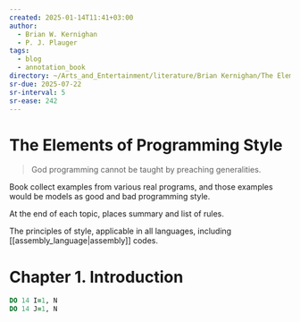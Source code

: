 ```yaml
---
created: 2025-01-14T11:41+03:00
author:
  - Brian W. Kernighan
  - P. J. Plauger
tags:
  - blog
  - annotation_book
directory: ~/Arts_and_Entertainment/literature/Brian Kernighan/The Elements of Programming Style, 2nd Edition (2083)/
sr-due: 2025-07-22
sr-interval: 5
sr-ease: 242
---
```


# The Elements of Programming Style

> God programming cannot be taught by preaching generalities.

Book collect examples from various real programs, and those examples would be
models as good and bad programming style.

At the end of each topic, places summary and list of rules.

The principles of style, applicable in all languages, including
[[assembly_language|assembly]] codes.

# Chapter 1. Introduction

```fortran
DO 14 I=1, N
DO 14 J=1, N
```
